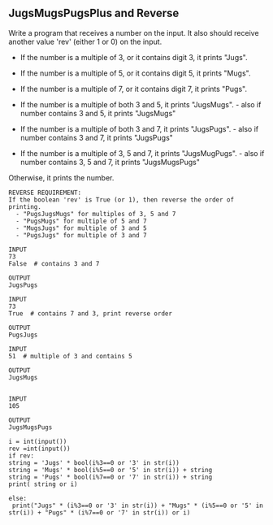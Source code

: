 ## JugsMugsPugsPlus and Reverse
Write a program that receives a number on the input.
It also should receive another value 'rev' (either 1 or 0) on the input. 

  - If the number is a multiple of 3, or it contains digit 3, it prints "Jugs". 
  - If the number is a multiple of 5, or it contains digit 5, it prints "Mugs".
  - If the number is a multiple of 7, or it contains digit 7, it prints "Pugs".

  - If the number is a multiple of both 3 and 5, it prints "JugsMugs".
        - also if number contains 3 and 5, it prints "JugsMugs"
  - If the number is a multiple of both 3 and 7, it prints "JugsPugs".
        - also if number contains 3 and 7, it prints "JugsPugs"
  - If the number is a multiple of 3, 5 and 7, it prints "JugsMugPugs".
        - also if number contains 3, 5 and 7, it prints "JugsMugsPugs"

Otherwise, it prints the number.
```
REVERSE REQUIREMENT:
If the boolean 'rev' is True (or 1), then reverse the order of printing. 
  - "PugsJugsMugs" for multiples of 3, 5 and 7
  - "PugsMugs" for multiple of 5 and 7
  - "MugsJugs" for multiple of 3 and 5 
  - "PugsJugs" for multiple of 3 and 7
  ```
  ```
  INPUT 
73 
False  # contains 3 and 7

OUTPUT
JugsPugs

INPUT 
73 
True  # contains 7 and 3, print reverse order

OUTPUT
PugsJugs

INPUT 
51  # multiple of 3 and contains 5

OUTPUT
JugsMugs


INPUT 
105

OUTPUT 
JugsMugsPugs
  ```
  ```
  i = int(input())
rev =int(input())
if rev:
  string = 'Jugs' * bool(i%3==0 or '3' in str(i))
  string = 'Mugs' * bool(i%5==0 or '5' in str(i)) + string
  string = 'Pugs' * bool(i%7==0 or '7' in str(i)) + string
  print( string or i)
  
else:
   print("Jugs" * (i%3==0 or '3' in str(i)) + "Mugs" * (i%5==0 or '5' in str(i)) + "Pugs" * (i%7==0 or '7' in str(i)) or i)
  ```
